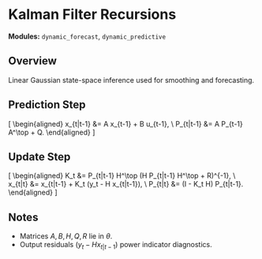 # Kalman Filter Recursions

**Modules:** `dynamic_forecast`, `dynamic_predictive`

## Overview

Linear Gaussian state-space inference used for smoothing and forecasting.

## Prediction Step

\[
\begin{aligned}
x_{t|t-1} &= A x_{t-1} + B u_{t-1}, \\
P_{t|t-1} &= A P_{t-1} A^\top + Q.
\end{aligned}
\]

## Update Step

\[
\begin{aligned}
K_t &= P_{t|t-1} H^\top (H P_{t|t-1} H^\top + R)^{-1}, \\
x_{t|t} &= x_{t|t-1} + K_t (y_t - H x_{t|t-1}), \\
P_{t|t} &= (I - K_t H) P_{t|t-1}.
\end{aligned}
\]

## Notes

- Matrices $A, B, H, Q, R$ lie in $\theta$.
- Output residuals $(y_t - H x_{t|t-1})$ power indicator diagnostics.
